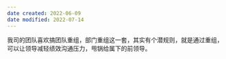 ```yaml
---
date created: 2022-06-09
date modified: 2022-07-14
---
```


我司的团队喜欢搞团队重组，部门重组这一套，其实有个潜规则，就是通过重组，可以让领导减轻绩效沟通压力，甩锅给属下的前领导。
